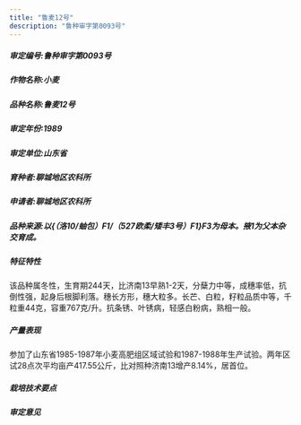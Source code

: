 ```yaml
---
title: "鲁麦12号"
description: "鲁种审字第0093号"
---
```

##### 审定编号:鲁种审字第0093号

##### 作物名称:小麦

##### 品种名称:鲁麦12号

##### 审定年份:1989

##### 审定单位:山东省

##### 育种者:聊城地区农科所

##### 申请者:聊城地区农科所

##### 品种来源:以{（洛10/蚰包）F1/（527欧柔/矮丰3号）F1}F3为母本。掖1为父本杂交育成。

##### 特征特性
该品种属冬性，生育期244天，比济南13早熟1-2天，分蘖力中等，成穗率低，抗倒性强，起身后根脚利落。穗长方形，穗大粒多。长芒、白粒，籽粒品质中等，千粒重44克，容重767克/升。抗条锈、叶锈病，轻感白粉病，熟相一般。

##### 产量表现
参加了山东省1985-1987年小麦高肥组区域试验和1987-1988年生产试验。两年区试28点次平均亩产417.55公斤，比对照种济南13增产8.14%，居首位。

##### 栽培技术要点


##### 审定意见

